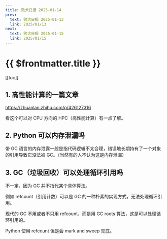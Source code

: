 ```yaml
---
title: 败犬日报 2025-01-14
prev:
  text: 败犬日报 2025-01-13
  link: 2025/01/13
next:
  text: 败犬日报 2025-01-15
  link: 2025/01/15
---
```


# {{ $frontmatter.title }}

[[toc]]

## 1. 高性能计算的一篇文章

<https://zhuanlan.zhihu.com/p/426127316>

看这个可以对 CPU 方向的 HPC（高性能计算）有一点了解。

## 2. Python 可以内存泄漏吗

带 GC 语言的内存泄露一般是指代码逻辑不太合理，错误地长期持有了一个对象的引用导致它没法被 GC。（当然有的人不认为这是内存泄漏）

## 3. GC（垃圾回收）可以处理循环引用吗

不一定，因为 GC 并不指代某个具体算法。

例如 refcount（引用计数）可以是 GC 的一种朴素的实现方式，无法处理循环引用。

现代的 GC 不用或者不只用 refcount，而是用 GC roots 算法，这是可以处理循环引用的。

Python 使用 refcount 但是会 mark and sweep 兜底。
